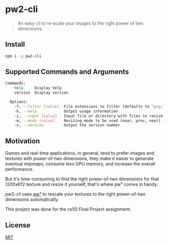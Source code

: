 
# pw2-cli

> An easy cli to re-scale your images to the right power of two dimensions.

## Install

```bash
npm i -g pw2-cli 
```

## Supported Commands and Arguments
```bash
Commands:
    help     Display help
    version  Display version

  Options:
    -f, --filter [value]  File extensions to filter (defaults to "png,jpg,jpeg")
    -h, --help            Output usage information
    -i, --input [value]   Input file or directory with files to resize, if the path is a directory it will filter all files using the filter option (defaults to process.cwd())
    -m, --mode [value]    Resizing mode to be used (near, prev, next) (defaults to "near")
    -v, --version         Output the version number
```

## Motivation
Games and real-time applications, in general, tend to prefer images and textures with power-of-two dimensions, they make it easier to generate eventual mipmaps, consume less GPU memory, and increase the overall performance.

But it's time-consuming to find the right power-of-two dimensions for that 1200x612 texture and resize it yourself, that's where pw² comes in handy.

pw2-cli uses [pw²](https://github.com/jordyhenry/pw2) to rescale your textures to the right power-of-two dimensions automatically.

This project was done for the cs50  Final Project assignment.

## License

[MIT](https://github.com/jordyhenry/pw2-cli/blob/master/LICENSE)